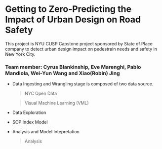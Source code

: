 # Getting to Zero-Predicting the Impact of Urban Design on Road Safety

This project is NYU CUSP Capstone project sponsored by State of Place company to detect urban design impact on  pedestrain needs and safety in New York City.

### Team member: Cyrus Blankinship, Eve Marenghi, Pablo Mandiola, Wei-Yun Wang and Xiao(Robin) Jing 

+ Data Ingesting and Wrangling stage is composed of two data source.
    > NYC Open Data
    
    > Visual Machine Learning (VML)
    
+ Data Exploration

+ SOP Index Model

+ Analysis and Model Intepretation
    > Analysis
